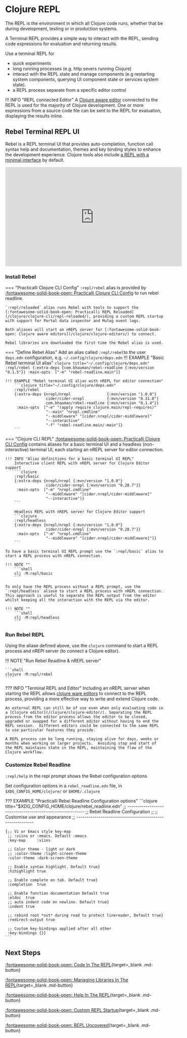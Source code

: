 # Clojure REPL

The REPL is the environment in which all Clojure code runs, whether that be during development, testing or in production systems.

A Terminal REPL provides a simple way to interact with the REPL, sending code expressions for evaluation and returning results.

Use a  terminal REPL for

* quick experiments
* long running processes (e.g. http severs running Clojure)
* interact with the REPL state and manage components (e.g restarting system components, querying UI component state or services system state).
* a REPL process separate from a specific editor control

!!! INFO "REPL connected Editor"
    A [Clojure aware editor](/clojure/clojure-editors/) connected to the REPL is used for the majority of Clojure development.  One or more expressions from a source code file can be sent to the REPL for evaluation, displaying the results inline.


## Rebel Terminal REPL UI

Rebel is a REPL terminal UI that provides auto-completion, function call syntax help and documentation, themes and key binding styles to enhance the development experience.  Clojure tools also include [a REPL with a minimal interface](/alternative-tools/clojure-cli/basic-repl.md) by default.

<p style="text-align:center">
<iframe width="560" height="315" src="https://www.youtube.com/embed/U19TWMsg0s0" title="YouTube video player" frameborder="0" allow="accelerometer; autoplay; clipboard-write; encrypted-media; gyroscope; picture-in-picture" allowfullscreen></iframe>
</p>

### Install Rebel

=== "Practicalli Clojure CLI Config"
    `:repl/rebel` alias is provided by [:fontawesome-solid-book-open: Practicalli Clojure CLI Config](/clojure/install/clojure-cli/#practicalli-clojure-cli-config) to run rebel readline.

    `:repl/reloaded` alias runs Rebel with tools to support the [:fontawesome-solid-book-open: Practicalli REPL Reloaded](/clojure/clojure-cli/repl-reloaded/), providing a custom REPL startup with support for Portal data inspector and Mulog event logs.

    Both aliases will start an nREPL server for [:fontawesome-solid-book-open: Clojure aware editors](/clojure/clojure-editors/) to connect.

    Rebel libraries are downloaded the first time the Rebel alias is used.


=== "Define Rebel Alias"
    Add an alias called `:repl/rebel`to the user `deps.edn` configuration, e.g. `~/.config/clojure/deps.edn`
    !!! EXAMPLE "Basic Rebel terminal UI alias"
        ```clojure title="~/.config/clojure/deps.edn"
        :repl/rebel
        {:extra-deps {com.bhauman/rebel-readline {:mvn/version "0.1.5"}}
         :main-opts  ["-m" "rebel-readline.main"]}
        ```

    !!! EXAMPLE "Rebel terminal UI alias with nREPL for editor connection"
        ```clojure title="~/.config/clojure/deps.edn"
        :repl/rebel
        {:extra-deps {nrepl/nrepl                {:mvn/version "1.0.0"}
                      cider/cider-nrepl          {:mvn/version "0.31.0"}
                      com.bhauman/rebel-readline {:mvn/version "0.1.4"}}
         :main-opts  ["-e" "(apply require clojure.main/repl-requires)"
                      "--main" "nrepl.cmdline"
                      "--middleware" "[cider.nrepl/cider-middleware]"
                      "--interactive"
                      "-f" "rebel-readline.main/-main"]}
        ```


=== "Clojure CLI REPL"
    [:fontawesome-solid-book-open: Practicalli Clojure CLI Config](/clojure/install/clojure-cli/#practicalli-clojure-cli-config) contains aliases for a basic terminal UI and a headless (non-interactive) terminal UI, each starting an nREPL server for editor connection.

    !!! INFO "Alias definitions for a basic terminal UI REPL"
        Interactive client REPL with nREPL server for Clojure Editor support
        ```clojure
        :repl/basic
        {:extra-deps {nrepl/nrepl {:mvn/version "1.0.0"}
                      cider/cider-nrepl {:mvn/version "0.28.7"}}
         :main-opts  ["-m" "nrepl.cmdline"
                      "--middleware" "[cider.nrepl/cider-middleware]"
                      "--interactive"]}
        ```

        Headless REPL with nREPL server for Clojure Editor support
        ```clojure
        :repl/headless
        {:extra-deps {nrepl/nrepl {:mvn/version "1.0.0"}
                      cider/cider-nrepl {:mvn/version "0.28.7"}}
         :main-opts  ["-m" "nrepl.cmdline"
                      "--middleware" "[cider.nrepl/cider-middleware]"]}
        ```

    To have a basic terminal UI REPL prompt use the `:repl/basic` alias to start a REPL process with nREPL connection.

    !!! NOTE ""
        ```shell
        clj -M:repl/basic
        ```

    To only have the REPL process without a REPL prompt, use the `:repl/headless` aliase to start a REPL process with nREPL connection.  This approach is useful to separate the REPL output from the editor whilst keeping all the interaction with the REPL via the editor.

    !!! NOTE ""
        ```shell
        clj -M:repl/headless
        ```

### Run Rebel REPL

Using the aliase defined above, use the `clojure` command to start a REPL process and nREPl server (to connect a Clojure editor).

!!! NOTE "Run Rebel Readline & nREPL server"

    ```shell
    clojure -M:repl/rebel
    ```

??? INFO "Terminal REPL and Editor"
    Including an nREPL server when starting the REPL allows [clojure ware editors](/clojure/clojure-editors/) to connect to the REPL process, providing a more effective way to write and extend Clojure code.

    An external REPL can still be of use even when only evaluating code in a [Clojure editor](/clojure/clojure-editor/). Separating the REPL process from the editor process allows the editor to be closed, upgraded or swapped for a different editor without having to end the REPL session.  Different editors could be connected to the same REPL to use particular features they provide.

    A REPL process can be long running, staying alive for days, weeks or months when working on larger projects.  Avoiding stop and start of the REPL maintains state in the REPL, maintaining the flow of the Clojure workflow.



### Customize Rebel Readline

`:repl/help` in the repl prompt shows the Rebel configuration options

Set configuration options in a `rebel_readline.edn` file, in `$XDG_CONFIG_HOME/clojure/` or `$HOME/.clojure`

??? EXAMPLE "Practicalli Rebel Readline Configuration options"
    ```clojure title="$XDG_CONFIG_HOME/clojure/rebel_readline.edn"
    ;; ---------------------------------------------------------
    ;; Rebel Readline Configuration
    ;;
    ;; Customise use and appearance
    ;; ---------------------------------------------------------

    {;; Vi or Emacs style key-map
     ;; :viins or :emacs. Default :emacs
     :key-map     :viins

     ;; Color theme - light or dark
     ;; :color-theme :light-screen-theme
     :color-theme :dark-screen-theme

     ;; Enable syntax highlight. Default true}
     :hihighlight true

     ;; Enable complete on tab. Default true}
     :completion  true

     ;; Enable function documentation Default true
     :eldoc  true
     ;; auto indent code on newline. Default true}
     :indent true

     ;; rebind root *out* during read to protect linereader, Default true}
     :redirect-output true

     ;; Custom key-bindings applied after all other
     :key-bindings {}}
    ```


## Next Steps

[:fontawesome-solid-book-open: Code In The REPL](coding.md){target=_blank .md-button}

[:fontawesome-solid-book-open: Managing Libraries In The REPL](libraries.md){target=_blank .md-button}

[:fontawesome-solid-book-open: Help In The REPL](help.md){target=_blank .md-button}

[:fontawesome-solid-book-open: Custom REPL Startup](../repl-startup.md){target=_blank .md-button}

[:fontawesome-solid-book-open: REPL Uncovered](repl-uncovered.md){target=_blank .md-button}
